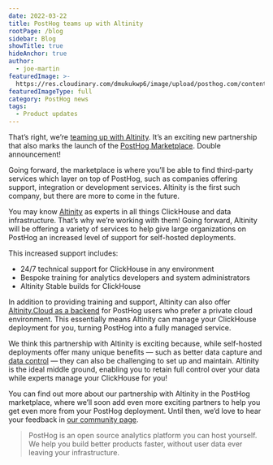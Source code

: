 ```yaml
---
date: 2022-03-22
title: PostHog teams up with Altinity
rootPage: /blog
sidebar: Blog
showTitle: true
hideAnchor: true
author:
  - joe-martin
featuredImage: >-
  https://res.cloudinary.com/dmukukwp6/image/upload/posthog.com/contents/images/blog/posthog-engineering-blog.png
featuredImageType: full
category: PostHog news
tags:
  - Product updates
---
```


That’s right, we’re [teaming up with Altinity](https://altinity.com/blog/announcing-the-new-altinity-posthog-partnership). It’s an exciting new partnership that also marks the launch of the [PostHog Marketplace](/marketplace). Double announcement!

Going forward, the marketplace is where you’ll be able to find third-party services which layer on top of PostHog, such as companies offering support, integration or development services. Altinity is the first such company, but there are more to come in the future. 

You may know [Altinity](https://altinity.com/) as experts in all things ClickHouse and data infrastructure. That’s why we’re working with them! Going forward, Altinity will be offering a variety of services to help give large organizations on PostHog an increased level of support for self-hosted deployments.

This increased support includes:

- 24/7 technical support for ClickHouse in any environment
- Bespoke training for analytics developers and system administrators
- Altinity Stable builds for ClickHouse

In addition to providing training and support, Altinity can also offer [Altinity.Cloud as a backend](/docs/self-host/configure/using-altinity-cloud) for PostHog users who prefer a private cloud environment. This essentially means Altinity can manage your ClickHouse deployment for you, turning PostHog into a fully managed service.

We think this partnership with Altinity is exciting because, while self-hosted deployments offer many unique benefits — such as better data capture and [data control](/customers/vendasta) — they can also be challenging to set up and maintain. Altinity is the ideal middle ground, enabling you to retain full control over your data while experts manage your ClickHouse for you!

You can find out more about our partnership with Altinity in the PostHog marketplace, where we’ll soon add even more exciting partners to help you get even more from your PostHog deployment. Until then, we’d love to hear your feedback in [our community page](/posts).

> PostHog is an open source analytics platform you can host yourself. We help you build better products faster, without user data ever leaving your infrastructure.

<ArrayCTA />

